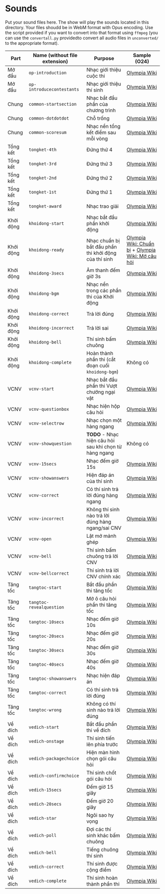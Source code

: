 # Sounds
Put your sound files here. The show will play the sounds located in this directory. Your files shoudd be in WebM format with Opus encoding. Use the script provided if you want to convert into that format using `ffmpeg` (you can use the `convertall.py` providedto convert all audio files in `unconverted/` to the appropriate format).

|Part|Name (without file extension)   |Purpose   |Sample (O24)|
|-------|----|----------|------------|
|Mở đầu|`op-introduction`|Nhạc giới thiệu cuộc thi|[Olympia Wiki](https://static.wikia.nocookie.net/duong-len-dinh-olympia/images/a/ad/Gi%E1%BB%9Bi_thi%E1%BB%87u_cu%E1%BB%99c_thi_O22.mp3/revision/latest?cb=20231228154537&path-prefix=vi)|
|Mở đầu|`op-introducecontestants`|Nhạc giới thiệu thí sinh|[Olympia Wiki](https://static.wikia.nocookie.net/duong-len-dinh-olympia/images/6/61/Gi%E1%BB%9Bi_thi%E1%BB%87u_th%C3%AD_sinh_O9.ogg/revision/latest?cb=20240411120804&path-prefix=vi)|
|Chung|`common-startsection`|Nhạc bắt đầu phần của chương trình|[Olympia Wiki](https://static.wikia.nocookie.net/duong-len-dinh-olympia/images/7/7c/H%C3%ACnh_hi%E1%BB%87u_ph%E1%BA%A7n_thi_O21.ogg/revision/latest?cb=20231207150356&path-prefix=vi)|
|Chung|`common-dotdotdot`|Chỗ trống|[Olympia Wiki](https://static.wikia.nocookie.net/duong-len-dinh-olympia/images/b/b0/%C3%94_tr%E1%BB%91ng_O9.ogg/revision/latest?cb=20210409152506&path-prefix=vi)|
|Chung|`common-scoresum`|Nhạc nền tổng kết điểm sau mỗi vòng|[Olympia Wiki](https://static.wikia.nocookie.net/duong-len-dinh-olympia/images/a/ad/T%E1%BB%95ng_k%E1%BA%BFt_%C4%91i%E1%BB%83m_left_O9.mp3/revision/latest?cb=20210404071635&path-prefix=vi)|
|Tổng kết|`tongket-4th`|Đứng thứ 4|[Olympia Wiki](https://static.wikia.nocookie.net/duong-len-dinh-olympia/images/3/33/Trao_gi%E1%BA%A3i_th%C6%B0%E1%BB%9Fng_left_O9.ogg/revision/latest?cb=20230118012119&path-prefix=vi)|
|Tổng kết|`tongket-3rd`|Đứng thứ 3|[Olympia Wiki](https://static.wikia.nocookie.net/duong-len-dinh-olympia/images/3/33/Trao_gi%E1%BA%A3i_th%C6%B0%E1%BB%9Fng_left_O9.ogg/revision/latest?cb=20230118012119&path-prefix=vi)|
|Tổng kết|`tongket-2nd`|Đứng thứ 2|[Olympia Wiki](https://static.wikia.nocookie.net/duong-len-dinh-olympia/images/3/33/Trao_gi%E1%BA%A3i_th%C6%B0%E1%BB%9Fng_left_O9.ogg/revision/latest?cb=20230118012119&path-prefix=vi)|
|Tổng kết|`tongket-1st`|Đứng thứ 1|[Olympia Wiki](https://static.wikia.nocookie.net/duong-len-dinh-olympia/images/3/33/Trao_gi%E1%BA%A3i_th%C6%B0%E1%BB%9Fng_left_O9.ogg/revision/latest?cb=20230118012119&path-prefix=vi)|
|Tổng kết|`tongket-award`|Nhạc trao giải|[Olympia Wiki](https://static.wikia.nocookie.net/duong-len-dinh-olympia/images/3/33/Trao_gi%E1%BA%A3i_th%C6%B0%E1%BB%9Fng_left_O9.ogg/revision/latest?cb=20230118012119&path-prefix=vi)|
|Khởi động|`khoidong-start`|Nhạc bắt đầu phần khởi động|[Olympia Wiki](https://static.wikia.nocookie.net/duong-len-dinh-olympia/images/6/6e/K%C4%90_b%E1%BA%AFt_%C4%91%E1%BA%A7u_O22.mp3/revision/latest?cb=20221126152556&path-prefix=vi)|
|Khởi động|`khoidong-ready`|Nhạc chuẩn bị bắt đầu phần thi khởi động của thí sinh|[Olympia Wiki: Chuẩn bị](https://static.wikia.nocookie.net/duong-len-dinh-olympia/images/1/18/K%C4%90_chu%E1%BA%A9n_b%E1%BB%8B_left_O9.mp3/revision/latest?cb=20210209032349&path-prefix=vi) + [Olympia Wiki: Mở câu hỏi](https://static.wikia.nocookie.net/duong-len-dinh-olympia/images/0/0d/K%C4%90_m%E1%BB%9F_c%C3%A2u_h%E1%BB%8Fi_left_O11.mp3/revision/latest?cb=20220312044044&path-prefix=vi)|
|Khởi động|`khoidong-3secs`|Âm thanh đếm giờ 3s|[Olympia Wiki](https://static.wikia.nocookie.net/duong-len-dinh-olympia/images/d/d9/K%C4%90_3s_ch%E1%BB%9D_t%C3%ADn_hi%E1%BB%87u_O22.mp3/revision/latest?cb=20220309113358&path-prefix=vi)|
|Khởi động|`khoidong-bgm`|Nhạc nền trong các phần thi của Khởi động|[Olympia Wiki](https://static.wikia.nocookie.net/duong-len-dinh-olympia/images/7/7c/K%C4%90_60s_left_O10.mp3/revision/latest?cb=20221219045625&path-prefix=vi)|
|Khởi động|`khoidong-correct`|Trả lời đúng|[Olympia Wiki](https://static.wikia.nocookie.net/duong-len-dinh-olympia/images/b/b9/K%C4%90_%C4%91%C3%BAng_left_O10.mp3/revision/latest?cb=20220711040233&path-prefix=vi)|
|Khởi động|`khoidong-incorrect`|Trả lời sai|[Olympia Wiki](https://static.wikia.nocookie.net/duong-len-dinh-olympia/images/6/6a/V%C4%90_sai_left_O7.ogg/revision/latest?cb=20201216152804&path-prefix=vi)|
|Khởi động|`khoidong-bell`|Thí sinh bấm chuông|[Olympia Wiki](https://static.wikia.nocookie.net/duong-len-dinh-olympia/images/b/b8/K%C4%90_t%C3%ADn_hi%E1%BB%87u_tr%E1%BA%A3_l%E1%BB%9Di_O22.mp3/revision/latest?cb=20230625155418&path-prefix=vi)|
|Khởi động|`khoidong-complete`|Hoàn thành phần thi (cắt đoạn cuối `khoidong-bgm`)|Không có|
|VCNV|`vcnv-start`|Nhạc bắt đầu phần thi Vượt chướng ngại vật|[Olympia Wiki](https://static.wikia.nocookie.net/duong-len-dinh-olympia/images/1/1f/VCNV_b%E1%BA%AFt_%C4%91%E1%BA%A7u_O22.mp3/revision/latest?cb=20221126172446&path-prefix=vi)|
|VCNV|`vcnv-questionbox`|Nhạc hiện hộp câu hỏi|[Olympia Wiki](https://static.wikia.nocookie.net/duong-len-dinh-olympia/images/3/31/VCNV_m%E1%BB%9F_%C3%B4_ch%E1%BB%AF_right_O7.mp3/revision/latest?cb=20210209141944&path-prefix=vi)|
|VCNV|`vcnv-selectrow`|Nhạc chọn một hàng ngang|[Olympia Wiki](https://static.wikia.nocookie.net/duong-len-dinh-olympia/images/4/4d/VCNV_ch%E1%BB%8Dn_%C3%B4_ch%E1%BB%AF_right_O11.mp3/revision/latest?cb=20220614171419&path-prefix=vi)|
|VCNV|`vcnv-showquestion`| **TODO** - Nhạc hiện câu hỏi sau khi chọn từ hàng ngang|Không có|
|VCNV|`vcnv-15secs`|Nhạc đếm giờ 15s|[Olympia Wiki](https://static.wikia.nocookie.net/duong-len-dinh-olympia/images/c/c5/VCNV_15s_left_O11.mp3/revision/latest?cb=20231217025517&path-prefix=vi)|
|VCNV|`vcnv-showanswers`|Hiện đáp án của thí sinh|[Olympia Wiki](https://static.wikia.nocookie.net/duong-len-dinh-olympia/images/1/16/VCNV_m%E1%BB%9F_%C4%91%C3%A1p_%C3%A1n_right_O11.ogg/revision/latest?cb=20220506151357&path-prefix=vi)|
|VCNV|`vcnv-correct`|Có thí sinh trả lời đúng hàng ngang|[Olympia Wiki](https://static.wikia.nocookie.net/duong-len-dinh-olympia/images/b/bd/K%C4%90_ho%C3%A0n_th%C3%A0nh_left_O7.mp3/revision/latest?cb=20210209144230&path-prefix=vi)|
|VCNV|`vcnv-incorrect`|Không thí sinh nào trả lời đúng hàng ngang/sai CNV|[Olympia Wiki](https://static.wikia.nocookie.net/duong-len-dinh-olympia/images/7/74/K%C4%90_sai_O7.mp3/revision/latest?cb=20230827122808&path-prefix=vi)|
VCNV|`vcnv-open`|Lật mở mảnh ghép|[Olympia Wiki](https://static.wikia.nocookie.net/duong-len-dinh-olympia/images/4/40/VCNV_m%E1%BB%9F_h%C3%ACnh_%E1%BA%A3nh_left_O11.ogg/revision/latest?cb=20230127112221&path-prefix=vi)|
|VCNV|`vcnv-bell`|Thí sinh bấm chuông trả lời CNV|[Olympia Wiki](https://static.wikia.nocookie.net/duong-len-dinh-olympia/images/3/38/VCNV_t%C3%ADn_hi%E1%BB%87u_tr%E1%BA%A3_l%E1%BB%9Di_left_O11.mp3/revision/latest?cb=20210905110033&path-prefix=vi)|
|VCNV|`vcnv-bellcorrect`|Thí sinh trả lời CNV chính xác|[Olympia Wiki](https://static.wikia.nocookie.net/duong-len-dinh-olympia/images/a/ae/VCNV_%C4%91%C3%BAng_ch%C6%B0%E1%BB%9Bng_ng%E1%BA%A1i_v%E1%BA%ADt_left_O7.mp3/revision/latest?cb=20210209144639&path-prefix=vi)|
|Tăng tốc|`tangtoc-start`|Bắt đầu phần thi tăng tốc|[Olympia Wiki](https://static.wikia.nocookie.net/duong-len-dinh-olympia/images/a/a4/TT_b%E1%BA%AFt_%C4%91%E1%BA%A7u_O22.mp3/revision/latest?cb=20221126152658&path-prefix=vi)|
|Tăng tốc|`tangtoc-revealquestion`|Mở ô câu hỏi phần thi tăng tốc|[Olympia Wiki](https://static.wikia.nocookie.net/duong-len-dinh-olympia/images/f/f2/TT_m%E1%BB%9F_c%C3%A2u_h%E1%BB%8Fi_left_O11.mp3/revision/latest?cb=20220312043027&path-prefix=vi)|
|Tăng tốc|`tangtoc-10secs`|Nhạc đếm giờ 10s|[Olympia Wiki](https://static.wikia.nocookie.net/duong-len-dinh-olympia/images/7/72/TT_10s_right_O22.mp3/revision/latest?cb=20230209064004&path-prefix=vi)|
|Tăng tốc|`tangtoc-20secs`|Nhạc đếm giờ 20s|[Olympia Wiki](https://static.wikia.nocookie.net/duong-len-dinh-olympia/images/d/dc/TT_20s_right_O22.mp3/revision/latest?cb=20230209064212&path-prefix=vi)|
|Tăng tốc|`tangtoc-30secs`|Nhạc đếm giờ 30s|[Olympia Wiki](https://static.wikia.nocookie.net/duong-len-dinh-olympia/images/9/90/TT_30s_right_O22.mp3/revision/latest?cb=20230724145511&path-prefix=vi)|
|Tăng tốc|`tangtoc-40secs`|Nhạc đếm giờ 40s|[Olympia Wiki](https://static.wikia.nocookie.net/duong-len-dinh-olympia/images/a/ad/TT_40s_right_O22.mp3/revision/latest?cb=20230209064620&path-prefix=vi)|
|Tăng tốc|`tangtoc-showanswers`|Nhạc hiện đáp án|[Olympia Wiki](https://static.wikia.nocookie.net/duong-len-dinh-olympia/images/7/71/TT_m%E1%BB%9F_%C4%91%C3%A1p_%C3%A1n_right_O11.mp3/revision/latest?cb=20220711041228&path-prefix=vi)|
|Tăng tốc|`tangtoc-correct`|Có thí sinh trả lời đúng|[Olympia Wiki](https://static.wikia.nocookie.net/duong-len-dinh-olympia/images/b/bd/K%C4%90_ho%C3%A0n_th%C3%A0nh_left_O7.mp3/revision/latest?cb=20210209144230&path-prefix=vi)|
|Tăng tốc|`tangtoc-wrong`|Không có thí sinh nào trả lời đúng|[Olympia Wiki](https://static.wikia.nocookie.net/duong-len-dinh-olympia/images/6/6a/V%C4%90_sai_left_O7.ogg/revision/latest?cb=20201216152804&path-prefix=vi)|
|Về đích|`vedich-start`|Bắt đầu phần thi về đích|[Olympia Wiki](https://static.wikia.nocookie.net/duong-len-dinh-olympia/images/4/48/V%C4%90_b%E1%BA%AFt_%C4%91%E1%BA%A7u_O22.mp3/revision/latest?cb=20221126152730&path-prefix=vi)|
|Về đích|`vedich-onstage`|Thí sinh tiến lên phía trước|[Olympia Wiki](https://static.wikia.nocookie.net/duong-len-dinh-olympia/images/c/c5/V%C4%90_l%C3%AAn_s%C3%A2n_kh%E1%BA%A5u_left_O9.mp3/revision/latest?cb=20210303154537&path-prefix=vi)|
|Về đích|`vedich-packagechoice`|Hiện màn hình chọn gói câu hỏi|[Olympia Wiki](https://static.wikia.nocookie.net/duong-len-dinh-olympia/images/7/70/V%C4%90_ch%E1%BB%8Dn_g%C3%B3i_%C4%91i%E1%BB%83m_O11.ogg/revision/latest?cb=20220312042611&path-prefix=vi)|
|Về đích|`vedich-confirmchoice`|Thí sinh chốt gói câu hỏi|[Olympia Wiki](https://static.wikia.nocookie.net/duong-len-dinh-olympia/images/8/82/V%C4%90_m%E1%BB%9F_c%C3%A2u_h%E1%BB%8Fi_left_O11.mp3/revision/latest?cb=20220312042827&path-prefix=vi)|
|Về đích|`vedich-15secs`|Đếm giờ 15 giây|[Olympia Wiki](https://static.wikia.nocookie.net/duong-len-dinh-olympia/images/7/75/V%C4%90_15s_right_O22.mp3/revision/latest?cb=20220812063839&path-prefix=vi)|
|Về đích|`vedich-20secs`|Đếm giờ 20 giây|[Olympia Wiki](https://static.wikia.nocookie.net/duong-len-dinh-olympia/images/d/d3/V%C4%90_20s_right_O22.mp3/revision/latest?cb=20230518164407&path-prefix=vi)|
|Về đích|`vedich-star`|Ngôi sao hy vọng|[Olympia Wiki](https://static.wikia.nocookie.net/duong-len-dinh-olympia/images/e/e9/V%C4%90_ng%C3%B4i_sao_left_O8.mp3/revision/latest?cb=20210404071412&path-prefix=vi)|
|Về đích|`vedich-poll`|Đợi các thí sinh khác bấm chuông|[Olympia Wiki](https://static.wikia.nocookie.net/duong-len-dinh-olympia/images/8/84/V%C4%90_5s_th%C3%AD_sinh_c%C3%B2n_l%E1%BA%A1i_left_O10.mp3/revision/latest?cb=20210404071136&path-prefix=vi)|
|Về đích|`vedich-bell`|Tiếng chuông thí sinh|[Olympia Wiki](https://static.wikia.nocookie.net/duong-len-dinh-olympia/images/5/51/V%C4%90_t%C3%ADn_hi%E1%BB%87u_tr%E1%BA%A3_l%E1%BB%9Di_left_O8.mp3/revision/latest?cb=20210404070931&path-prefix=vi)|
|Về đích|`vedich-correct`|Thí sinh được cộng điểm|[Olympia Wiki](https://static.wikia.nocookie.net/duong-len-dinh-olympia/images/5/5c/V%C4%90_%C4%91%C3%BAng_left_O7.mp3/revision/latest?cb=20210404071249&path-prefix=vi)|
|Về đích|`vedich-complete`|Thí sinh hoàn thành phần thi|[Olympia Wiki](https://static.wikia.nocookie.net/duong-len-dinh-olympia/images/f/f0/V%C4%90_v%E1%BB%81_v%E1%BB%8B_tr%C3%AD_left_O8.mp3/revision/latest?cb=20210404070609&path-prefix=vi)|
